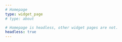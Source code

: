 ```yaml
---
# Homepage
type: widget_page
# type: about

# Homepage is headless, other widget pages are not.
headless: true
---
```

